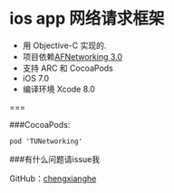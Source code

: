 ios app 网络请求框架
===
- 用 Objective-C 实现的. 
- 项目依赖[AFNetworking 3.0](https://github.com/AFNetworking/AFNetworking)
- 支持 ARC 和 CocoaPods 
- iOS 7.0
- 编译环境 Xcode 8.0

===

###CocoaPods:

`pod 'TUNetworking'`


###有什么问题请issue我

GitHub：[chengxianghe](https://github.com/chengxianghe) 
